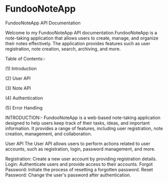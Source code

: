 # FundooNoteApp
FundooNoteApp API Documentation

Welcome to my FundooNoteApp API documentation.FundooNoteApp is a note-taking application that allows users to create, manage, and organize their notes effectively. The application provides features such as user registration, note creation, search, archiving, and more.

 
Table of Contents:-

(1) Introduction

(2) User API

(3) Note API

(4) Authentication

(5) Error Handling





INTRODUCTION:-
FundooNoteApp is a web-based note-taking application designed to help users keep track of their tasks, ideas, and important information. It provides a range of features, including user registration, note creation, management, and collaboration. 



User API
The User API allows users to perform actions related to user accounts, such as registration, login, password management, and more.

Registration: Create a new user account by providing registration details.
Login: Authenticate users and provide access to their accounts.
Forgot Password: Initiate the process of resetting a forgotten password.
Reset Password: Change the user's password after authentication.

